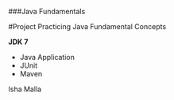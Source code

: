 ###Java Fundamentals 

#Project Practicing Java Fundamental Concepts 

**JDK 7**
* Java Application 
* JUnit 
* Maven 

Isha Malla
